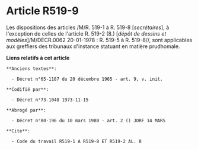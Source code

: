# Article R519-9

Les dispositions des articles /M/R. 519-1 à R. 519-8 [*secrétaires*], à l'exception de celles de l'article R. 519-2 (8.)
[*dépôt de dessins et modèles*]/M/DECR.0062 20-01-1978 : R. 519-5 à R. 519-8//, sont applicables aux greffiers des tribunaux
d'instance statuant en matière prudhomale.

**Liens relatifs à cet article**

	**Anciens textes**:

	  - Décret n°65-1187 du 20 décembre 1965 - art. 9, v. init.

	**Codifié par**:

	  - Décret n°73-1048 1973-11-15

	**Abrogé par**:

	  - Décret n°80-196 du 10 mars 1980 - art. 2 () JORF 14 MARS

	**Cite**:

	  - Code du travail R519-1 A R519-8 ET R519-2 AL. 8
